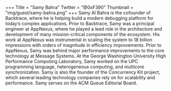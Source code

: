 +++
Title = "Samy Bahra"
Twitter = "@0xF390"
Thumbnail = "img/guest/samy-bahra.png"
+++
Samy Al Bahra is the cofounder of Backtrace, where he is helping build a modern debugging platform for today’s complex applications. Prior to Backtrace, Samy was a principal engineer at AppNexus, where he played a lead role in the architecture and development of many mission-critical components of the ecosystem. His work at AppNexus was instrumental in scaling the system to 18 billion impressions with orders of magnitude in efficiency improvements. Prior to AppNexus, Samy was behind major performance improvements to the core technology at Message Systems. At the George Washington University High Performance Computing Laboratory, Samy worked on the UPC programming language, heterogeneous computing, and multicore synchronization. Samy is also the founder of the Concurrency Kit project, which several leading technology companies rely on for scalability and performance. Samy serves on the ACM Queue Editorial Board.